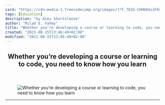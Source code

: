 ```yaml
---
card: "https://cdn-media-1.freecodecamp.org/images/1*F_761G-CHHbKGo1FAygJGg.jpeg"
tags: [Education]
description: "by Alex Shortsleeve"
author: "Milad E. Fahmy"
title: "Whether you’re developing a course or learning to code, you need to know how you learn"
created: "2021-08-15T23:46:49+02:00"
modified: "2021-08-15T23:46:49+02:00"
---
```

<div class="site-wrapper">
<main id="site-main" class="site-main outer">
<div class="inner">
<article class="post-full post tag-education tag-tech tag-coding tag-learning tag-ux ">
<header class="post-full-header">
<h1 class="post-full-title">Whether you’re developing a course or learning to code, you need to know how you learn</h1>
</header>
<figure class="post-full-image">
<picture>
<source media="(max-width: 700px)" sizes="1px" srcset="data:image/gif;base64,R0lGODlhAQABAIAAAAAAAP///yH5BAEAAAAALAAAAAABAAEAAAIBRAA7 1w">
<source media="(min-width: 701px)" sizes="(max-width: 800px) 400px,
(max-width: 1170px) 700px,
1400px" srcset="https://cdn-media-1.freecodecamp.org/images/1*F_761G-CHHbKGo1FAygJGg.jpeg 300w,
https://cdn-media-1.freecodecamp.org/images/1*F_761G-CHHbKGo1FAygJGg.jpeg 600w,
https://cdn-media-1.freecodecamp.org/images/1*F_761G-CHHbKGo1FAygJGg.jpeg 1000w,
https://cdn-media-1.freecodecamp.org/images/1*F_761G-CHHbKGo1FAygJGg.jpeg 2000w">
<img onerror="this.style.display='none'" src="https://cdn-media-1.freecodecamp.org/images/1*F_761G-CHHbKGo1FAygJGg.jpeg" alt="Whether you’re developing a course or learning to code, you need to know how you learn">
</picture>
</figure>
<section class="post-full-content">
<div class="post-content medium-migrated-article">
</div>
<hr>
</section>
</article>
</div>
</main>
</div>
<!-- Google Tag Manager (noscript) -->
<!-- End Google Tag Manager (noscript) -->
